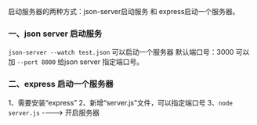 
启动服务器的两种方式：json-server启动服务 和 express启动一个服务器。

### 一、json server 启动服务
`json-server --watch test.json`  可以启动一个服务器
默认端口号：3000
可以加 `--port 8000` 给json server 指定端口号。

### 二、express 启动一个服务器
1、需要安装“express”
2、新增“server.js”文件，可以指定端口号
3、`node server.js` ----> 开启服务器
